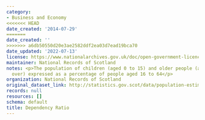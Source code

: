 ```yaml
---
category:
- Business and Economy
<<<<<<< HEAD
date_created: '2014-07-29'
=======
date_created: ''
>>>>>>> a6db50550d20e3ae2582ddf2ea03d7ead19bca70
date_updated: '2022-07-13'
license: https://www.nationalarchives.gov.uk/doc/open-government-licence/version/3/
maintainer: National Records of Scotland
notes: <p>The population of children (aged 0 to 15) and older people (aged 65 and
  over) expressed as a percentage of people aged 16 to 64</p>
organization: National Records of Scotland
original_dataset_link: http://statistics.gov.scot/data/population-estimates-dependency
records: null
resources: []
schema: default
title: Dependency Ratio
---
```

